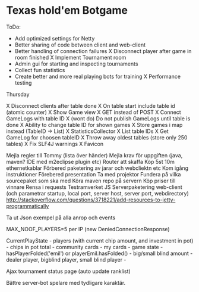 Texas hold'em Botgame
=====================

ToDo:

- Add optimized settings for Netty
- Better sharing of code between client and web-client
- Better handling of connection failures
X Disconnect player after game in room finished
X Implement Tournament room
- Admin gui for starting and inspecting tournaments
- Collect fun statistics
- Create better and more real playing bots for training
X Performance testing


Thursday

X Disconnect clients after table done
X On table start include table id (atomic counter)
X Show Game view
    X GET instead of POST
    X Connect GameLogs with table ID
    X (wont do) Do not publish GameLogs until table is done
    X Ability to change table ID for shown games
    X Store games i map instead (TableID -> List<GameLog>)
X StatisticsCollector
    X List table IDs
    X Get GameLog for choosen tableID
    X Throw away oldest tables (store only 250 tables)
X Fix SLF4J warnings
X Favicon


Mejla regler till Tommy (lista över händer)
Mejla krav för uppgiften (java, maven? IDE med m2eclipse plugin etc)
Router att skaffa
Köp 5st 10m ethernetkablar
Förbered paketering av jarar och webcliektn etc
Kom igång instruktioner
Förebered presentation
Ta med projektor
Fundera på vilka sourcepaket som ska med
Köra maven repo på servern
Köp priser till vinnare
Rensa i requests
Testramverket JS
Serverpaketering web-client (och parametrar startup, local port, server host, server port, webdirectory)
http://stackoverflow.com/questions/3718221/add-resources-to-jetty-programmatically

Ta ut Json exempel på alla anrop och events

MAX_NOOF_PLAYERS=5 per IP (new DeniedConnectionResponse)

CurrentPlayState
    - players (with current chip amount, and investment in pot)
    - chips in pot total
    - community cards
    - my cards
    - game state
    - hasPlayerFolded('emil') or playerEmil.hasFolded()
    - big/small blind amount
    - dealer player, bigblind player, small blind player
    -

Ajax tournament status page (auto update ranklist)

Bättre server-bot spelare med tydligare karaktär.



